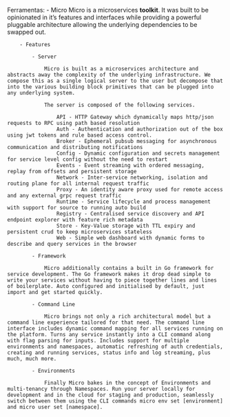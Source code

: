 Ferramentas:
    - Micro
        Micro is a microservices **toolkit**. It was built to be opinionated in it’s features and interfaces while 
        providing a powerful pluggable architecture allowing the underlying dependencies to be swapped out.

        - Features

            - Server

                Micro is built as a microservices architecture and abstracts away the complexity of the underlying infrastructure. We compose this as a single logical server to the user but decompose that into the various building block primitives that can be plugged into any underlying system.

                The server is composed of the following services.

                    API - HTTP Gateway which dynamically maps http/json requests to RPC using path based resolution
                    Auth - Authentication and authorization out of the box using jwt tokens and rule based access control.
                    Broker - Ephemeral pubsub messaging for asynchronous communication and distributing notifications
                    Config - Dynamic configuration and secrets management for service level config without the need to restart
                    Events - Event streaming with ordered messaging, replay from offsets and persistent storage
                    Network - Inter-service networking, isolation and routing plane for all internal request traffic
                    Proxy - An identity aware proxy used for remote access and any external grpc request traffic
                    Runtime - Service lifecycle and process management with support for source to running auto build
                    Registry - Centralised service discovery and API endpoint explorer with feature rich metadata
                    Store - Key-Value storage with TTL expiry and persistent crud to keep microservices stateless
                    Web - Simple web dashboard with dynamic forms to describe and query services in the browser

            - Framework

                Micro additionally contains a built in Go framework for service development. The Go framework makes it drop dead simple to write your services without having to piece together lines and lines of boilerplate. Auto configured and initialised by default, just import and get started quickly.

            - Command Line

                Micro brings not only a rich architectural model but a command line experience tailored for that need. The command line interface includes dynamic command mapping for all services running on the platform. Turns any service instantly into a CLI command along with flag parsing for inputs. Includes support for multiple environments and namespaces, automatic refreshing of auth credentials, creating and running services, status info and log streaming, plus much, much more.

            - Environments

                Finally Micro bakes in the concept of Environments and multi-tenancy through Namespaces. Run your server locally for development and in the cloud for staging and production, seamlessly switch between them using the CLI commands micro env set [environment] and micro user set [namespace].